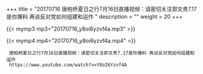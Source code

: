 +++
title = "20170716  唐柏桥夏日之行7月16日直播视频：请密切关注郭文贵7.17是你爆料 再谈反对党如何组建和运作 "
description = ""
weight = 20
+++

{{< mymp3 mp3="20170716_y8oi6yzvf4a.mp3" >}}

{{< mymp4 mp4="20170716_y8oi6yzvf4a.mp4" >}}

     唐柏桥夏日之行7月16日直播视频：请密切关注郭文贵7.17是你爆料 再谈反对党如何组建和运作 
     https://www.youtube.com/watch?v=Y8oI6Yzvf4A 
     
